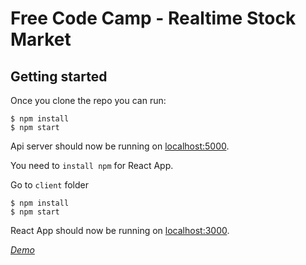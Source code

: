 # Free Code Camp - Realtime Stock Market

## Getting started

Once you clone the repo you can run:

```
$ npm install
$ npm start
```

Api server should now be running on [localhost:5000](http://localhost:5000/).

You need to `install npm` for React App.

Go to `client` folder

```
$ npm install
$ npm start
```

React App should now be running on [localhost:3000](http://localhost:3000/).

*[Demo](https://kzt-stock-market.herokuapp.com)*